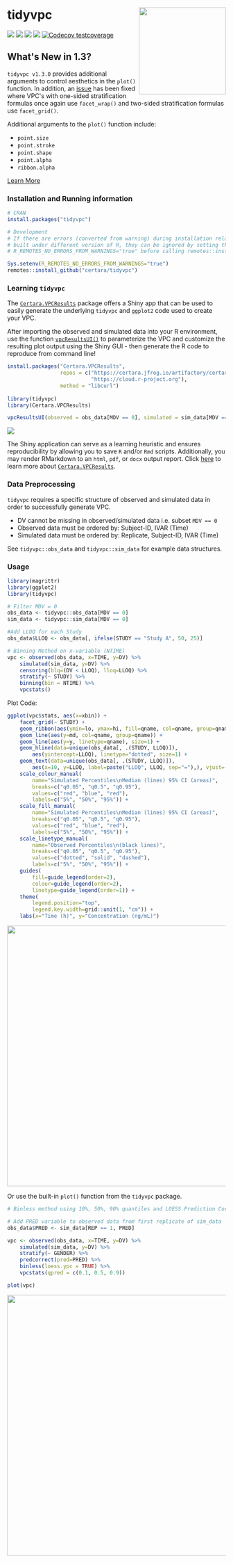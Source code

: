 
# tidyvpc <a href='https://github.com/certara/tidyvpc/'><img src='https://github.com/certara/tidyvpc/blob/master/inst/img/logo_tidyvpc.png?raw=true' align="right" height="200" /></a>

[![](https://img.shields.io/badge/devel%20version-1.3.0-green.svg)](https://github.com/certara/tidyvpc)
[![](https://www.r-pkg.org/badges/version/tidyvpc?color=green)](https://cran.r-project.org/package=tidyvpc)
[![](http://cranlogs.r-pkg.org/badges/grand-total/tidyvpc?color=blue)](https://cran.r-project.org/package=tidyvpc)
[![](http://cranlogs.r-pkg.org/badges/last-month/tidyvpc?color=grey)](https://cran.r-project.org/package=tidyvpc)
[![Codecov testcoverage](https://codecov.io/gh/certara/tidyvpc/branch/master/graph/badge.svg)](https://codecov.io/gh/certara/tidyvpc?branch=master)

## What's New in 1.3?

`tidyvpc v1.3.0` provides additional arguments to control aesthetics in the `plot()` function. In addition, an [issue](https://github.com/certara/tidyvpc/issues/11) has been fixed where VPC's with one-sided stratification formulas once again use `facet_wrap()` and two-sided stratification formulas use `facet_grid()`.

Additional arguments to the `plot()` function include:

* `point.size`
* `point.stroke`
* `point.shape`
* `point.alpha`
* `ribbon.alpha`

[Learn More](https://certara.github.io/tidyvpc/articles/tidyvpc_1_3_0.html)

### Installation and Running information

```r
# CRAN
install.packages("tidyvpc")

# Development
# If there are errors (converted from warning) during installation related to packages
# built under different version of R, they can be ignored by setting the environment variable 
# R_REMOTES_NO_ERRORS_FROM_WARNINGS="true" before calling remotes::install_github()

Sys.setenv(R_REMOTES_NO_ERRORS_FROM_WARNINGS="true")
remotes::install_github("certara/tidyvpc")
```

### Learning `tidyvpc`

The [`Certara.VPCResults`](https://certara.github.io/R-VPCResults/) package offers a Shiny app that can be used to easily generate the underlying `tidyvpc` and `ggplot2` code used to create your VPC. 

After importing the observed and simulated data into your R environment, use the function [`vpcResultsUI()`](https://certara.github.io/R-VPCResults/reference/vpcResultsUI.html) to parameterize the VPC and customize the resulting plot output using the Shiny GUI - then generate the R code to reproduce from command line!

```r
install.packages("Certara.VPCResults",
                 repos = c("https://certara.jfrog.io/artifactory/certara-cran-release-public/",
                           "https://cloud.r-project.org"),
                 method = "libcurl")
                 
library(tidyvpc)
library(Certara.VPCResults)

vpcResultsUI(observed = obs_data[MDV == 0], simulated = sim_data[MDV == 0])

```

<img src='vignettes/img/vpc_results_overview.gif'/>

The Shiny application can serve as a learning heuristic and ensures reproducibility by allowing you to save `R` and/or `Rmd` scripts. Additionally, you may render RMarkdown to an `html`, `pdf`, or `docx` output report. Click [here](https://certara.github.io/R-VPCResults/) to learn more about [`Certara.VPCResults`](https://certara.github.io/R-VPCResults/).


### Data Preprocessing
`tidyvpc` requires a specific structure of observed and simulated data in order to successfully generate VPC.

* DV cannot be missing in observed/simulated data i.e. subset `MDV == 0`
* Observed data must be ordered by: Subject-ID, IVAR (Time)
* Simulated data must be ordered by: Replicate, Subject-ID, IVAR (Time)

See `tidyvpc::obs_data` and `tidyvpc::sim_data` for example data structures.

### Usage

``` r
library(magrittr)
library(ggplot2)
library(tidyvpc)

# Filter MDV = 0
obs_data <- tidyvpc::obs_data[MDV == 0]
sim_data <- tidyvpc::sim_data[MDV == 0]

#Add LLOQ for each Study 
obs_data$LLOQ <- obs_data[, ifelse(STUDY == "Study A", 50, 25)]

# Binning Method on x-variable (NTIME)
vpc <- observed(obs_data, x=TIME, y=DV) %>%
    simulated(sim_data, y=DV) %>%
    censoring(blq=(DV < LLOQ), lloq=LLOQ) %>%
    stratify(~ STUDY) %>%
    binning(bin = NTIME) %>%
    vpcstats()

```

Plot Code:

``` r
ggplot(vpc$stats, aes(x=xbin)) +
    facet_grid(~ STUDY) +
    geom_ribbon(aes(ymin=lo, ymax=hi, fill=qname, col=qname, group=qname), alpha=0.1, col=NA) +
    geom_line(aes(y=md, col=qname, group=qname)) +
    geom_line(aes(y=y, linetype=qname), size=1) +
    geom_hline(data=unique(obs_data[, .(STUDY, LLOQ)]),
        aes(yintercept=LLOQ), linetype="dotted", size=1) +
    geom_text(data=unique(obs_data[, .(STUDY, LLOQ)]),
        aes(x=10, y=LLOQ, label=paste("LLOQ", LLOQ, sep="="),), vjust=-1) +
    scale_colour_manual(
        name="Simulated Percentiles\nMedian (lines) 95% CI (areas)",
        breaks=c("q0.05", "q0.5", "q0.95"),
        values=c("red", "blue", "red"),
        labels=c("5%", "50%", "95%")) +
    scale_fill_manual(
        name="Simulated Percentiles\nMedian (lines) 95% CI (areas)",
        breaks=c("q0.05", "q0.5", "q0.95"),
        values=c("red", "blue", "red"),
        labels=c("5%", "50%", "95%")) +
    scale_linetype_manual(
        name="Observed Percentiles\n(black lines)",
        breaks=c("q0.05", "q0.5", "q0.95"),
        values=c("dotted", "solid", "dashed"),
        labels=c("5%", "50%", "95%")) +
    guides(
        fill=guide_legend(order=2),
        colour=guide_legend(order=2),
        linetype=guide_legend(order=1)) +
    theme(
        legend.position="top",
        legend.key.width=grid::unit(1, "cm")) +
    labs(x="Time (h)", y="Concentration (ng/mL)")
```

<img src='https://github.com/certara/tidyvpc/blob/master/inst/img/snapshot1.png?raw=true' align="center" width="900" height="600" />


Or use the built-in `plot()` function from the `tidyvpc` package.

``` r
# Binless method using 10%, 50%, 90% quantiles and LOESS Prediction Corrected

# Add PRED variable to observed data from first replicate of sim_data
obs_data$PRED <- sim_data[REP == 1, PRED]

vpc <- observed(obs_data, x=TIME, y=DV) %>%
    simulated(sim_data, y=DV) %>%
    stratify(~ GENDER) %>%
    predcorrect(pred=PRED) %>%
    binless(loess.ypc = TRUE) %>%
    vpcstats(qpred = c(0.1, 0.5, 0.9))

plot(vpc)
```
<img src='https://github.com/certara/tidyvpc/blob/master/inst/img/snapshot2.png?raw=true' align="center" width="900" height="600" />
